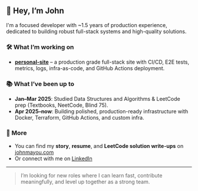 ## 👋 Hey, I’m John

I'm a focused developer with ~1.5 years of production experience, dedicated to building robust full-stack systems and high-quality solutions.

### 🛠️ What I’m working on
- **[personal-site](https://github.com/john-mayou/personal-site)** – a production grade full-stack site with CI/CD, E2E tests, metrics, logs, infra-as-code, and GitHub Actions deployment.

### 📚 What I’ve been up to
- **Jan–Mar 2025**: Studied Data Structures and Algorithms & LeetCode prep (Textbooks, NeetCode, Blind 75).
- **Apr 2025–now**: Building polished, production-ready infrastructure with Docker, Terraform, GitHub Actions, and custom infra.

### 📄 More
- You can find my **story**, **resume**, and **LeetCode solution write-ups** on [johnmayou.com](https://johnmayou.com)
- Or connect with me on [LinkedIn](https://www.linkedin.com/in/johnmayou)

---

> I’m looking for new roles where I can learn fast, contribute meaningfully, and level up together as a strong team.
